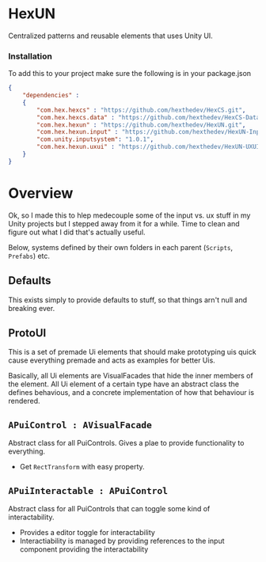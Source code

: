 # HexUN
Centralized patterns and reusable elements that uses Unity UI.

### Installation
To add this to your project make sure the following is in your package.json

```json
{
    "dependencies" : 
    {
        "com.hex.hexcs" : "https://github.com/hexthedev/HexCS.git",
        "com.hex.hexcs.data" : "https://github.com/hexthedev/HexCS-Data.git",
        "com.hex.hexun" : "https://github.com/hexthedev/HexUN.git",
        "com.hex.hexun.input" : "https://github.com/hexthedev/HexUN-Input.git",
        "com.unity.inputsystem": "1.0.1",
        "com.hex.hexun.uxui" : "https://github.com/hexthedev/HexUN-UXUI.git",
    }
}
```

# Overview
Ok, so I made this to hlep medecouple some of the input vs. ux stuff in my Unity projects but I stepped away from it for a while. Time to clean and figure out what I did that's actually useful.

Below, systems defined by their own folders in each parent (`Scripts`, `Prefabs`) etc.


## Defaults
This exists simply to provide defaults to stuff, so that things arn't null and breaking ever. 

## ProtoUI
This is a set of premade Ui elements that should make prototyping uis quick cause everything premade and acts as examples for better Uis. 

Basically, all Ui elements are VisualFacades that hide the inner members of the element. All Ui element of a certain type have an abstract class the defines behavious, and a concrete implementation of how that behaviour is rendered. 

## `APuiControl : AVisualFacade`
Abstract class for all PuiControls. Gives a plae to provide functionality to everything.
* Get `RectTransform` with easy property. 

## `APuiInteractable : APuiControl`
Abstract class for all PuiControls that can toggle some kind of interactability. 
* Provides a editor toggle for interactability
* Interactiability is managed by providing references to the input component providing the interactability